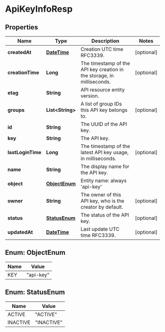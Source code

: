 
# ApiKeyInfoResp

## Properties
Name | Type | Description | Notes
------------ | ------------- | ------------- | -------------
**createdAt** | [**DateTime**](DateTime.md) | Creation UTC time RFC3339. |  [optional]
**creationTime** | **Long** | The timestamp of the API key creation in the storage, in milliseconds. |  [optional]
**etag** | **String** | API resource entity version. | 
**groups** | **List&lt;String&gt;** | A list of group IDs this API key belongs to. |  [optional]
**id** | **String** | The UUID of the API key. | 
**key** | **String** | The API key. | 
**lastLoginTime** | **Long** | The timestamp of the latest API key usage, in milliseconds. |  [optional]
**name** | **String** | The display name for the API key. | 
**object** | [**ObjectEnum**](#ObjectEnum) | Entity name: always &#39;api-key&#39; | 
**owner** | **String** | The owner of this API key, who is the creator by default. |  [optional]
**status** | [**StatusEnum**](#StatusEnum) | The status of the API key. |  [optional]
**updatedAt** | [**DateTime**](DateTime.md) | Last update UTC time RFC3339. |  [optional]


<a name="ObjectEnum"></a>
## Enum: ObjectEnum
Name | Value
---- | -----
KEY | &quot;api-key&quot;


<a name="StatusEnum"></a>
## Enum: StatusEnum
Name | Value
---- | -----
ACTIVE | &quot;ACTIVE&quot;
INACTIVE | &quot;INACTIVE&quot;



